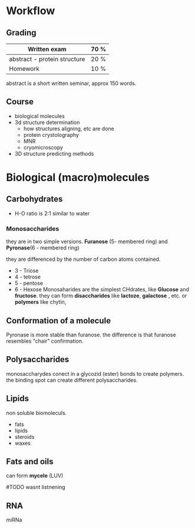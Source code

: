 # Workflow
## Grading

| Written exam                 | 70 % |
| ---------------------------- | ---- |
| abstract - protein structure | 20 % |
| Homework                     | 10 % |
abstract is a short written seminar, approx 150 words.

## Course
- biological molecules
- 3d structure determination
	- how structures aligning, etc are done
	- protein crystolography
	- MNR
	- cryomicroscopy
- 3D structure predicting methods

# Biological (macro)molecules
## Carbohydrates 
- H-O ratio is 2:1 similar to water
### Monosaccharides
they are in two simple versions.
**Furanose** (5- membered ring) and **Pyronase**(6 - membered ring)

they are differenced by the number of carbon atoms contained.
- 3 - Triose
- 4 - tetrose
- 5 - pentose
- 6 - Hexose
Monosaharides are the simplest CHdrates, like **Glucose** and **fructose**.
they can form **disaccharides** like **lactoze**, **galactose** , etc.
or **polymers** like chytin, 

## Conformation of a molecule
Pyronase is more stable than furanose. the difference is that furanose resembles "chair" confirmation.
## Polysaccharides

monosaccharydes conect in a glycozid (ester) bonds to create polymers.
the binding spot can create different polysaccharides.

## Lipids
non soluble biomoleculs. 
- fats
- lipids
- steroids
- waxes

## Fats and oils
can form **mycele** (LUV)

#TODO wasnt listnening

## RNA
miRNa 